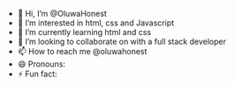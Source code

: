 - 👋 Hi, I’m @OluwaHonest
- 👀 I’m interested in html, css and Javascript
- 🌱 I’m currently learning html and css
- 💞️ I’m looking to collaborate on with a full stack developer
- 📫 How to reach me @oluwahonest 
- 😄 Pronouns: 
- ⚡ Fun fact: 

<!---
OluwaHonest/OluwaHonest is a ✨ special ✨ repository because its `README.md` (this file) appears on your GitHub profile.
You can click the Preview link to take a look at your changes.
--->

